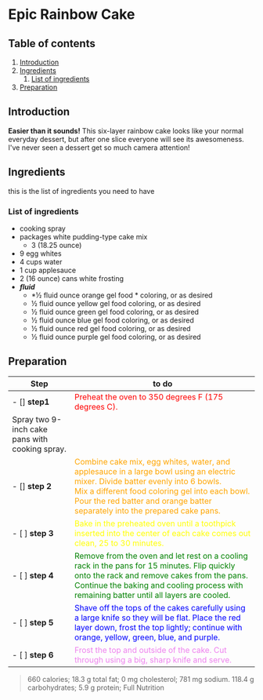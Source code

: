 # Epic Rainbow Cake

## Table of contents

1. [Introduction](#introduction)
2. [Ingredients](#ingredients)
    1. [List of ingredients](#list)
3. [Preparation](#prepa)

## Introduction <a name="introduction"></a>
**Easier than it sounds!** This six-layer rainbow cake looks like your normal everyday dessert, but after one slice everyone will see its awesomeness. I've never seen a dessert get so much camera attention!

## Ingredients <a name = "Ingredients"></a>
this is the list of ingredients you need to have
### List of ingredients <a name="list"></a>
* cooking spray
* packages white pudding-type cake mix
  * 3 (18.25 ounce)
*  9 egg whites
* 4 cups water
* 1 cup applesauce
* 2 (16 ounce) cans white frosting
* ***fluid***
    * *½ fluid ounce orange gel food * coloring, or as desired
    * ½ fluid ounce yellow gel food coloring, or as desired 
    * ½ fluid ounce green gel food coloring, or as desired
    * ½ fluid ounce blue gel food coloring, or as desired
    * ½ fluid ounce red gel food coloring, or as desired
    * ½ fluid ounce purple gel food coloring, or as desired

## Preparation <a name="prepa"></a>
|Step              | to do       |
----------------  | -------------
| - [] **step1**   | <span style="color:red"> Preheat the oven to 350 degrees F (175 degrees C). 
Spray two 9-inch cake pans with cooking spray.</span>|
| - [] **step 2**  | <span style="color:orange">Combine cake mix, egg whites, water, and applesauce in a large bowl using an electric mixer. Divide batter evenly into 6 bowls.<br> Mix a different food coloring gel into each bowl. Pour the red batter and orange batter separately into the prepared cake pans.</span>|
|- [ ] **step 3**  | <span style="color: yellow">Bake in the preheated oven until a toothpick inserted into the center of each cake comes out clean, 25 to 30 minutes.</span>|
|- [ ] **step 4**  | <span style="color:green">Remove from the oven and let rest on a cooling rack in the pans for 15 minutes. Flip quickly onto the rack and remove cakes from the pans. Continue the baking and cooling process with remaining batter until all layers are cooled.</span>|
|- [ ] **step 5**  | <span style="color:blue">Shave off the tops of the cakes carefully using a large knife so they will be flat. Place the red layer down, frost the top lightly; continue with orange, yellow, green, blue, and purple.</span>|
|- [ ] **step 6**  | <span style="color:violet">Frost the top and outside of the cake. Cut through using a big, sharp knife and serve.</span>|
> 660 calories; 18.3 g total fat; 0 mg cholesterol; 781 mg sodium. 118.4 g carbohydrates; 5.9 g protein; Full Nutrition


